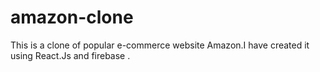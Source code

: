 # amazon-clone
This is a clone of popular e-commerce website Amazon.I have created it using React.Js and firebase .
